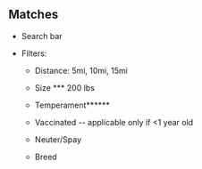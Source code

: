 ## Matches

- Search bar

- Filters:
  - Distance: 5mi, 10mi, 15mi
  - Size *** 200 lbs 
  - Temperament******
  
  
  - Vaccinated -- applicable only if <1 year old
  - Neuter/Spay
  - Breed
